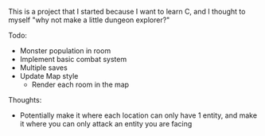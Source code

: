 This is a project that I started because I want to learn C, and I thought to myself "why not make a little dungeon explorer?"

Todo:
- Monster population in room
- Implement basic combat system
- Multiple saves
- Update Map style
  - Render each room in the map

Thoughts:
- Potentially make it where each location can only have 1 entity, and make it where you can only attack an entity you are facing
